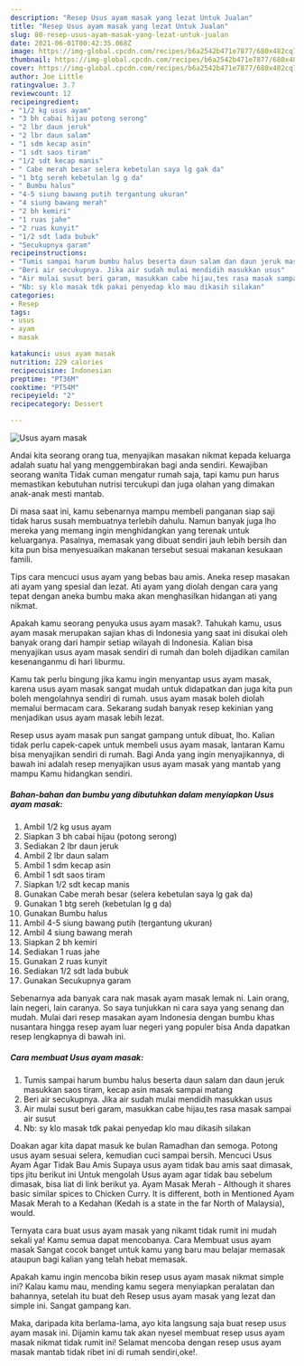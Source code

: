 ```yaml
---
description: "Resep Usus ayam masak yang lezat Untuk Jualan"
title: "Resep Usus ayam masak yang lezat Untuk Jualan"
slug: 80-resep-usus-ayam-masak-yang-lezat-untuk-jualan
date: 2021-06-01T00:42:35.068Z
image: https://img-global.cpcdn.com/recipes/b6a2542b471e7877/680x482cq70/usus-ayam-masak-foto-resep-utama.jpg
thumbnail: https://img-global.cpcdn.com/recipes/b6a2542b471e7877/680x482cq70/usus-ayam-masak-foto-resep-utama.jpg
cover: https://img-global.cpcdn.com/recipes/b6a2542b471e7877/680x482cq70/usus-ayam-masak-foto-resep-utama.jpg
author: Joe Little
ratingvalue: 3.7
reviewcount: 12
recipeingredient:
- "1/2 kg usus ayam"
- "3 bh cabai hijau potong serong"
- "2 lbr daun jeruk"
- "2 lbr daun salam"
- "1 sdm kecap asin"
- "1 sdt saos tiram"
- "1/2 sdt kecap manis"
- " Cabe merah besar selera kebetulan saya lg gak da"
- "1 btg sereh kebetulan lg g da"
- " Bumbu halus"
- "4-5 siung bawang putih tergantung ukuran"
- "4 siung bawang merah"
- "2 bh kemiri"
- "1 ruas jahe"
- "2 ruas kunyit"
- "1/2 sdt lada bubuk"
- "Secukupnya garam"
recipeinstructions:
- "Tumis sampai harum bumbu halus beserta daun salam dan daun jeruk masukkan saos tiram, kecap asin masak sampai matang"
- "Beri air secukupnya. Jika air sudah mulai mendidih masukkan usus"
- "Air mulai susut beri garam, masukkan cabe hijau,tes rasa masak sampai air susut"
- "Nb: sy klo masak tdk pakai penyedap klo mau dikasih silakan"
categories:
- Resep
tags:
- usus
- ayam
- masak

katakunci: usus ayam masak 
nutrition: 229 calories
recipecuisine: Indonesian
preptime: "PT36M"
cooktime: "PT54M"
recipeyield: "2"
recipecategory: Dessert

---
```



![Usus ayam masak](https://img-global.cpcdn.com/recipes/b6a2542b471e7877/680x482cq70/usus-ayam-masak-foto-resep-utama.jpg)

Andai kita seorang orang tua, menyajikan masakan nikmat kepada keluarga adalah suatu hal yang menggembirakan bagi anda sendiri. Kewajiban seorang  wanita Tidak cuman mengatur rumah saja, tapi kamu pun harus memastikan kebutuhan nutrisi tercukupi dan juga olahan yang dimakan anak-anak mesti mantab.

Di masa  saat ini, kamu sebenarnya mampu membeli panganan siap saji tidak harus susah membuatnya terlebih dahulu. Namun banyak juga lho mereka yang memang ingin menghidangkan yang terenak untuk keluarganya. Pasalnya, memasak yang dibuat sendiri jauh lebih bersih dan kita pun bisa menyesuaikan makanan tersebut sesuai makanan kesukaan famili. 

Tips cara mencuci usus ayam yang bebas bau amis. Aneka resep masakan ati ayam yang spesial dan lezat. Ati ayam yang diolah dengan cara yang tepat dengan aneka bumbu maka akan menghasilkan hidangan ati yang nikmat.

Apakah kamu seorang penyuka usus ayam masak?. Tahukah kamu, usus ayam masak merupakan sajian khas di Indonesia yang saat ini disukai oleh banyak orang dari hampir setiap wilayah di Indonesia. Kalian bisa menyajikan usus ayam masak sendiri di rumah dan boleh dijadikan camilan kesenanganmu di hari liburmu.

Kamu tak perlu bingung jika kamu ingin menyantap usus ayam masak, karena usus ayam masak sangat mudah untuk didapatkan dan juga kita pun boleh mengolahnya sendiri di rumah. usus ayam masak boleh diolah memalui bermacam cara. Sekarang sudah banyak resep kekinian yang menjadikan usus ayam masak lebih lezat.

Resep usus ayam masak pun sangat gampang untuk dibuat, lho. Kalian tidak perlu capek-capek untuk membeli usus ayam masak, lantaran Kamu bisa menyajikan sendiri di rumah. Bagi Anda yang ingin menyajikannya, di bawah ini adalah resep menyajikan usus ayam masak yang mantab yang mampu Kamu hidangkan sendiri.

<!--inarticleads1-->

##### Bahan-bahan dan bumbu yang dibutuhkan dalam menyiapkan Usus ayam masak:

1. Ambil 1/2 kg usus ayam
1. Siapkan 3 bh cabai hijau (potong serong)
1. Sediakan 2 lbr daun jeruk
1. Ambil 2 lbr daun salam
1. Ambil 1 sdm kecap asin
1. Ambil 1 sdt saos tiram
1. Siapkan 1/2 sdt kecap manis
1. Gunakan  Cabe merah besar (selera kebetulan saya lg gak da)
1. Gunakan 1 btg sereh (kebetulan lg g da)
1. Gunakan  Bumbu halus
1. Ambil 4-5 siung bawang putih (tergantung ukuran)
1. Ambil 4 siung bawang merah
1. Siapkan 2 bh kemiri
1. Sediakan 1 ruas jahe
1. Gunakan 2 ruas kunyit
1. Sediakan 1/2 sdt lada bubuk
1. Gunakan Secukupnya garam


Sebenarnya ada banyak cara nak masak ayam masak lemak ni. Lain orang, lain negeri, lain caranya. So saya tunjukkan ni cara saya yang senang dan mudah. Mulai dari resep masakan ayam Indonesia dengan bumbu khas nusantara hingga resep ayam luar negeri yang populer bisa Anda dapatkan resep lengkapnya di bawah ini. 

<!--inarticleads2-->

##### Cara membuat Usus ayam masak:

1. Tumis sampai harum bumbu halus beserta daun salam dan daun jeruk masukkan saos tiram, kecap asin masak sampai matang
1. Beri air secukupnya. Jika air sudah mulai mendidih masukkan usus
1. Air mulai susut beri garam, masukkan cabe hijau,tes rasa masak sampai air susut
1. Nb: sy klo masak tdk pakai penyedap klo mau dikasih silakan


Doakan agar kita dapat masuk ke bulan Ramadhan dan semoga. Potong usus ayam sesuai selera, kemudian cuci sampai bersih. Mencuci Usus Ayam Agar Tidak Bau Amis Supaya usus ayam tidak bau amis saat dimasak, tips jitu berikut ini Untuk mengolah Usus ayam agar tidak bau sebelum dimasak, bisa liat di link berikut ya. Ayam Masak Merah - Although it shares basic similar spices to Chicken Curry. It is different, both in Mentioned Ayam Masak Merah to a Kedahan (Kedah is a state in the far North of Malaysia), would. 

Ternyata cara buat usus ayam masak yang nikamt tidak rumit ini mudah sekali ya! Kamu semua dapat mencobanya. Cara Membuat usus ayam masak Sangat cocok banget untuk kamu yang baru mau belajar memasak ataupun bagi kalian yang telah hebat memasak.

Apakah kamu ingin mencoba bikin resep usus ayam masak nikmat simple ini? Kalau kamu mau, mending kamu segera menyiapkan peralatan dan bahannya, setelah itu buat deh Resep usus ayam masak yang lezat dan simple ini. Sangat gampang kan. 

Maka, daripada kita berlama-lama, ayo kita langsung saja buat resep usus ayam masak ini. Dijamin kamu tak akan nyesel membuat resep usus ayam masak nikmat tidak rumit ini! Selamat mencoba dengan resep usus ayam masak mantab tidak ribet ini di rumah sendiri,oke!.

